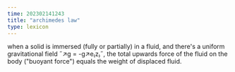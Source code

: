 ```yaml
---
time: 202302141243
title: "archimedes law"
type: lexicon
---
```


when a solid is immersed (fully or partially) in a fluid, and there's a uniform 
gravitational field ˝↗g = -g↗e₍z₎˝, the total upwards force of the fluid on the 
body ("buoyant force") equals the weight of displaced fluid.
